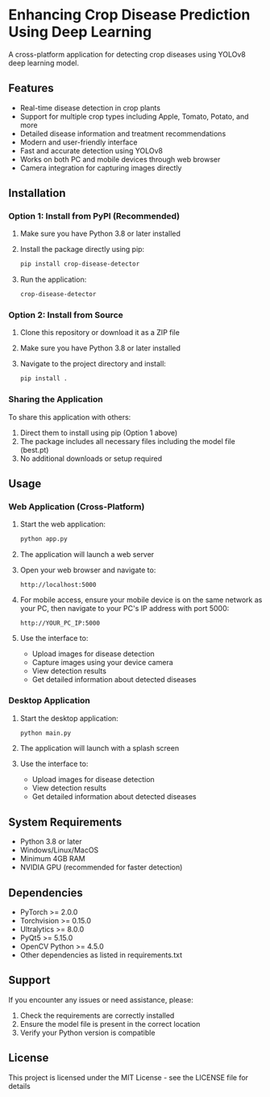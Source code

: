 # Enhancing Crop Disease Prediction Using Deep Learning

A cross-platform application for detecting crop diseases using YOLOv8 deep learning model.

## Features

- Real-time disease detection in crop plants
- Support for multiple crop types including Apple, Tomato, Potato, and more
- Detailed disease information and treatment recommendations
- Modern and user-friendly interface
- Fast and accurate detection using YOLOv8
- Works on both PC and mobile devices through web browser
- Camera integration for capturing images directly

## Installation

### Option 1: Install from PyPI (Recommended)

1. Make sure you have Python 3.8 or later installed

2. Install the package directly using pip:
   ```bash
   pip install crop-disease-detector
   ```

3. Run the application:
   ```bash
   crop-disease-detector
   ```

### Option 2: Install from Source

1. Clone this repository or download it as a ZIP file

2. Make sure you have Python 3.8 or later installed

3. Navigate to the project directory and install:
   ```bash
   pip install .
   ```

### Sharing the Application

To share this application with others:

1. Direct them to install using pip (Option 1 above)
2. The package includes all necessary files including the model file (best.pt)
3. No additional downloads or setup required

## Usage

### Web Application (Cross-Platform)

1. Start the web application:
   ```bash
   python app.py
   ```

2. The application will launch a web server

3. Open your web browser and navigate to:
   ```
   http://localhost:5000
   ```

4. For mobile access, ensure your mobile device is on the same network as your PC, then navigate to your PC's IP address with port 5000:
   ```
   http://YOUR_PC_IP:5000
   ```

5. Use the interface to:
   - Upload images for disease detection
   - Capture images using your device camera
   - View detection results
   - Get detailed information about detected diseases

### Desktop Application

1. Start the desktop application:
   ```bash
   python main.py
   ```

2. The application will launch with a splash screen

3. Use the interface to:
   - Upload images for disease detection
   - View detection results
   - Get detailed information about detected diseases

## System Requirements

- Python 3.8 or later
- Windows/Linux/MacOS
- Minimum 4GB RAM
- NVIDIA GPU (recommended for faster detection)

## Dependencies

- PyTorch >= 2.0.0
- Torchvision >= 0.15.0
- Ultralytics >= 8.0.0
- PyQt5 >= 5.15.0
- OpenCV Python >= 4.5.0
- Other dependencies as listed in requirements.txt

## Support

If you encounter any issues or need assistance, please:
1. Check the requirements are correctly installed
2. Ensure the model file is present in the correct location
3. Verify your Python version is compatible

## License

This project is licensed under the MIT License - see the LICENSE file for details